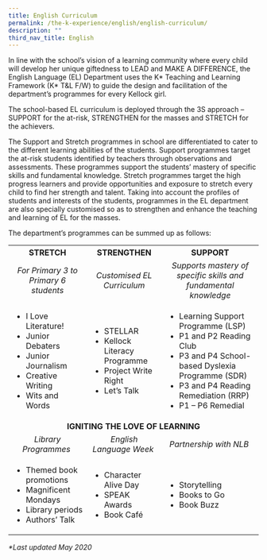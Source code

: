 ```yaml
---
title: English Curriculum
permalink: /the-k-experience/english/english-curriculum/
description: ""
third_nav_title: English
---
```

<p>In line with the school&rsquo;s vision of a learning community where every child will develop her unique giftedness to LEAD and MAKE A DIFFERENCE, the English Language (EL) Department uses the K* Teaching and Learning Framework (K* T&amp;L F/W) to guide the design and facilitation of the department&rsquo;s programmes for every Kellock girl.&nbsp;</p>
<p>The school-based EL curriculum is deployed through the 3S approach &ndash; SUPPORT for the at-risk, STRENGTHEN for the masses and STRETCH for the achievers.</p>
<p>The Support and Stretch programmes in school are differentiated to cater to the different learning abilities of the students. Support programmes target the at-risk students identified by teachers through observations and assessments. These programmes support the students&rsquo; mastery of specific skills and fundamental knowledge. Stretch programmes target the high progress learners and provide opportunities and exposure to stretch every child to find her strength and talent. Taking into account the profiles of students and interests of the students, programmes in the EL department are also specially customised so as to strengthen and enhance the teaching and learning of EL for the masses.&nbsp;</p>
<p>The department&rsquo;s programmes can be summed up as follows:</p>
<table>
<tbody>
<tr>
<th style="text-align: center;">STRETCH</th>
<th style="text-align: center;">STRENGTHEN</th>
<th style="text-align: center;">SUPPORT</th>
</tr>
<tr>
<td style="text-align: center;"><em>For Primary 3 to Primary 6 students</em></td>
<td style="text-align: center;"><em>Customised EL Curriculum</em></td>
<td style="text-align: center;"><em>Supports mastery of specific skills and fundamental knowledge</em></td>
</tr>
<tr>
<td>
<ul>
<li>I Love Literature!</li>
<li>Junior Debaters</li>
<li>Junior Journalism</li>
<li>Creative Writing&nbsp;</li>
<li>Wits and Words</li>
</ul>
</td>
<td>
<ul>
<li>STELLAR</li>
<li>Kellock Literacy Programme</li>
<li>Project Write Right</li>
<li>Let&rsquo;s Talk</li>
</ul>
</td>
<td>
<ul>
<li>Learning Support Programme (LSP)</li>
<li>P1 and P2 Reading Club</li>
<li>P3 and P4 School-based Dyslexia Programme (SDR)</li>
<li>P3 and P4 Reading Remediation (RRP)</li>
<li>P1 &ndash; P6 Remedial&nbsp;</li>
</ul>
</td>
</tr>
<tr>
<td style="text-align: center;" colspan="3"><strong>IGNITING THE LOVE OF LEARNING </strong></td>
</tr>
<tr>
<td style="text-align: center;"><em>Library Programmes&nbsp;</em></td>
<td style="text-align: center;"><em>English Language Week&nbsp;</em></td>
<td style="text-align: center;"><em>Partnership with NLB&nbsp;</em></td>
</tr>
<tr>
<td>
<ul>
<li>Themed book promotions</li>
<li>Magnificent Mondays</li>
<li>Library periods</li>
<li>Authors&rsquo; Talk</li>
</ul>
</td>
<td>
<ul>
<li>Character Alive Day</li>
<li>SPEAK Awards</li>
<li>Book Caf&eacute;</li>
</ul>
</td>
<td>
<ul>
<li>Storytelling</li>
<li>Books to Go</li>
<li>Book Buzz</li>
</ul>
</td>
</tr>
</tbody>
</table>
<p><em>*Last updated May 2020</em></p>